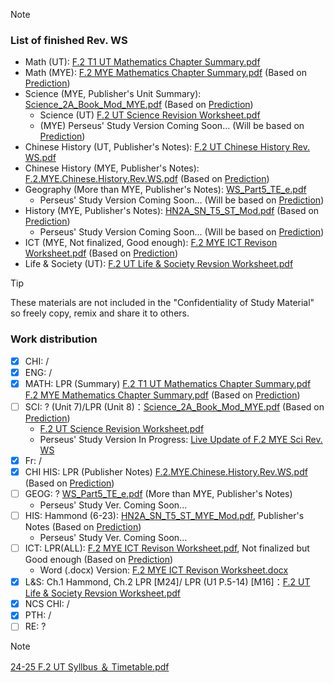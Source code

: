 > [!NOTE] 
> ### List of finished Rev. WS
> - Math (UT): [F.2 T1 UT Mathematics Chapter Summary.pdf](https://github.com/user-attachments/files/17362203/F.2.T1.UT.Mathematics.Chapter.Summary.pdf)
> - Math (MYE): [F.2 MYE Mathematics Chapter Summary.pdf](https://github.com/user-attachments/files/17341833/F.2.MYE.Mathematics.Chapter.Summary.pdf) (Based on [Prediction](https://lschk-my.sharepoint.com/:b:/g/personal/s23218_lsc_hk/Efzr-krWeMhKtKGHB8JL-ysBmVsOQJ41Wc4mLg03PSzAcg))
> - Science (MYE, Publisher's Unit Summary): [Science_2A_Book_Mod_MYE.pdf](https://lschk-my.sharepoint.com/:b:/g/personal/s23218_lsc_hk/EczHoT_WUg9Nu7VXhHh3wwcBn6mFFUgo0yJL0IAxFI8lTw?e=pVZgnV) (Based on [Prediction](https://lschk-my.sharepoint.com/:b:/g/personal/s23218_lsc_hk/Efzr-krWeMhKtKGHB8JL-ysBmVsOQJ41Wc4mLg03PSzAcg))
>     - Science (UT) [F.2 UT Science Revision Worksheet.pdf](https://lschk-my.sharepoint.com/:b:/g/personal/s23218_lsc_hk/Ebi7kPIcjZNBh-WJeH06l4ABriYHslHOAUCRHynj5lvuSg?e=209MgG)
>     - (MYE) Perseus' Study Version Coming Soon... (Will be based on [Prediction](https://lschk-my.sharepoint.com/:b:/g/personal/s23218_lsc_hk/Efzr-krWeMhKtKGHB8JL-ysBmVsOQJ41Wc4mLg03PSzAcg))
> - Chinese History (UT, Publisher's Notes): [F.2 UT Chinese History Rev. WS.pdf](https://lschk-my.sharepoint.com/:b:/g/personal/s23218_lsc_hk/EeclMhqE8_pJjcGdyhmI-3QBuh0QJATstjeAuLLy4jn4sQ?e=a3Oo1f)
> - Chinese History (MYE, Publisher's Notes): [F.2.MYE.Chinese.History.Rev.WS.pdf](https://github.com/user-attachments/files/17341830/F.2.MYE.Chinese.History.Rev.WS.pdf) (Based on [Prediction](https://lschk-my.sharepoint.com/:b:/g/personal/s23218_lsc_hk/Efzr-krWeMhKtKGHB8JL-ysBmVsOQJ41Wc4mLg03PSzAcg))
> - Geography (More than MYE, Publisher's Notes): [WS_Part5_TE_e.pdf](https://lschk-my.sharepoint.com/:b:/g/personal/s23218_lsc_hk/EfMK1fCrnMRJvNnQd47DzScBoqoNyyptyWKhFdBfysmCEQ)
>     - Perseus' Study Version Coming Soon... (Will be based on [Prediction](https://lschk-my.sharepoint.com/:b:/g/personal/s23218_lsc_hk/Efzr-krWeMhKtKGHB8JL-ysBmVsOQJ41Wc4mLg03PSzAcg))
> - History (MYE, Publisher's Notes): [HN2A_SN_T5_ST_Mod.pdf](https://lschk-my.sharepoint.com/:b:/g/personal/s23218_lsc_hk/EeTuxUJlrcBAtc8QPSjYeCoB5xdGopAajUizpeazkIp3iw?e=B73j71) (Based on [Prediction](https://lschk-my.sharepoint.com/:b:/g/personal/s23218_lsc_hk/Efzr-krWeMhKtKGHB8JL-ysBmVsOQJ41Wc4mLg03PSzAcg))
>     - Perseus' Study Version Coming Soon... (Will be based on [Prediction](https://lschk-my.sharepoint.com/:b:/g/personal/s23218_lsc_hk/Efzr-krWeMhKtKGHB8JL-ysBmVsOQJ41Wc4mLg03PSzAcg))
> - ICT (MYE, Not finalized, Good enough): [F.2 MYE ICT Revison Worksheet.pdf](https://github.com/user-attachments/files/17532881/F.2.MYE.ICT.Revison.Worksheet.pdf) (Based on [Prediction](https://lschk-my.sharepoint.com/:b:/g/personal/s23218_lsc_hk/Efzr-krWeMhKtKGHB8JL-ysBmVsOQJ41Wc4mLg03PSzAcg))
> - Life & Society (UT): [F.2 UT Life & Society Revsion Worksheet.pdf](https://github.com/user-attachments/files/17606736/F.2.UT.Life.Society.Revsion.Worksheet.pdf)


> [!TIP]
> These materials are not included in the "Confidentiality of Study Material" so freely copy, remix and share it to others.
### Work distribution
- [x] CHI: /
- [x] ENG: /
- [x] MATH: LPR (Summary) [F.2 T1 UT Mathematics Chapter Summary.pdf](https://github.com/user-attachments/files/17362203/F.2.T1.UT.Mathematics.Chapter.Summary.pdf)<br>[F.2 MYE Mathematics Chapter Summary.pdf](https://github.com/user-attachments/files/17341833/F.2.MYE.Mathematics.Chapter.Summary.pdf) (Based on [Prediction](https://lschk-my.sharepoint.com/:b:/g/personal/s23218_lsc_hk/Efzr-krWeMhKtKGHB8JL-ysBmVsOQJ41Wc4mLg03PSzAcg))
- [ ] SCI: ? (Unit 7)/LPR (Unit 8)：[Science_2A_Book_Mod_MYE.pdf](https://lschk-my.sharepoint.com/:b:/g/personal/s23218_lsc_hk/EczHoT_WUg9Nu7VXhHh3wwcBn6mFFUgo0yJL0IAxFI8lTw?e=pVZgnV) (Based on [Prediction](https://lschk-my.sharepoint.com/:b:/g/personal/s23218_lsc_hk/Efzr-krWeMhKtKGHB8JL-ysBmVsOQJ41Wc4mLg03PSzAcg))
    - [F.2 UT Science Revision Worksheet.pdf](https://lschk-my.sharepoint.com/:b:/g/personal/s23218_lsc_hk/Ebi7kPIcjZNBh-WJeH06l4ABriYHslHOAUCRHynj5lvuSg?e=209MgG)
    - Perseus' Study Version In Progress: [Live Update of F.2 MYE Sci Rev. WS](https://lschk-my.sharepoint.com/:w:/g/personal/s23218_lsc_hk/EeCzvok4rVVBkuuGdI8_CzQBn0ILV1-tW_KFqFtCQ_RyAA?e=14Fm4W)
- [x] Fr: / 
- [x] CHI HIS: LPR (Publisher Notes) [F.2.MYE.Chinese.History.Rev.WS.pdf](https://github.com/user-attachments/files/17341830/F.2.MYE.Chinese.History.Rev.WS.pdf) (Based on [Prediction](https://lschk-my.sharepoint.com/:b:/g/personal/s23218_lsc_hk/Efzr-krWeMhKtKGHB8JL-ysBmVsOQJ41Wc4mLg03PSzAcg))
- [ ] GEOG: ? [WS_Part5_TE_e.pdf](https://lschk-my.sharepoint.com/:b:/g/personal/s23218_lsc_hk/EfMK1fCrnMRJvNnQd47DzScBoqoNyyptyWKhFdBfysmCEQ) (More than MYE, Publisher's Notes)
    - Perseus' Study Ver. Coming Soon...
- [ ] HIS: Hammond (6-23): [HN2A_SN_T5_ST_MYE_Mod.pdf](https://lschk-my.sharepoint.com/:b:/g/personal/s23218_lsc_hk/EeTuxUJlrcBAtc8QPSjYeCoB5xdGopAajUizpeazkIp3iw?e=B73j71), Publisher's Notes (Based on [Prediction](https://lschk-my.sharepoint.com/:b:/g/personal/s23218_lsc_hk/Efzr-krWeMhKtKGHB8JL-ysBmVsOQJ41Wc4mLg03PSzAcg))
    - Perseus' Study Ver. Coming Soon...
- [ ] ICT: LPR(ALL): [F.2 MYE ICT Revison Worksheet.pdf](https://github.com/user-attachments/files/17532881/F.2.MYE.ICT.Revison.Worksheet.pdf), Not finalized but Good enough (Based on [Prediction](https://lschk-my.sharepoint.com/:b:/g/personal/s23218_lsc_hk/Efzr-krWeMhKtKGHB8JL-ysBmVsOQJ41Wc4mLg03PSzAcg))
    - Word (.docx) Version: [F.2 MYE ICT Revison Worksheet.docx](https://github.com/user-attachments/files/17532883/F.2.MYE.ICT.Revison.Worksheet.docx)
- [x] L&S: Ch.1 Hammond, Ch.2 LPR [M24]/ LPR (U1 P.5-14) [M16]：[F.2 UT Life & Society Revsion Worksheet.pdf](https://github.com/user-attachments/files/17606736/F.2.UT.Life.Society.Revsion.Worksheet.pdf)
- [x] NCS CHI: /
- [x] PTH: /
- [ ] RE: ?

> [!NOTE]
> [24-25 F.2 UT Syllbus ＆ Timetable.pdf](https://github.com/user-attachments/files/17532880/24-25.F.2.UT.Syllbus.Timetable.pdf)
